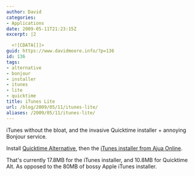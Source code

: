 ```yaml
---
author: David
categories:
- Applications
date: 2009-05-11T21:23:15Z
excerpt: |2

  <![CDATA[]]>
guid: https://www.davidmoore.info/?p=136
id: 136
tags:
- alternative
- bonjour
- installer
- itunes
- lite
- quicktime
title: iTunes Lite
url: /blog/2009/05/11/itunes-lite/
aliases: /2009/05/11/itunes-lite/
---
```


iTunes without the bloat, and the invasive Quicktime installer + annoying Bonjour service.

Install [Quicktime Alternative](https://www.free-codecs.com/quicktime\_alternative\_download.htm "Quicktime Alternative Download")</a>, then the [iTunes installer from Ajua Online](https://www.ajuaonline.com/custom-installers/ "Ajua Online Custom Installers").

That's currently 17.8MB for the iTunes installer, and 10.8MB for Quicktime Alt. As opposed to the 80MB of bossy Apple iTunes installer.
